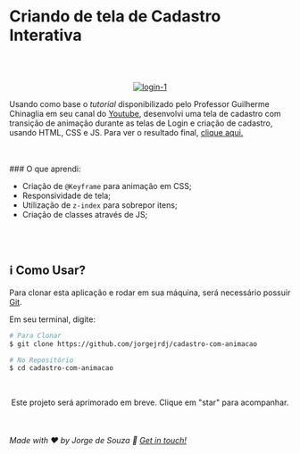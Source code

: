 # Criando de tela de Cadastro Interativa
<br />
<br />

<p align="center"> <a href="https://ibb.co/k8bgSqz"><img src="https://i.ibb.co/Kq4jrVB/login-1.gif" alt="login-1" border="0"></a> </p>


Usando como base o *tutorial* disponibilizado pelo Professor Guilherme Chinaglia em seu canal do [Youtube](https://www.youtube.com/watch?v=GtsNZtzZiec&list=PLARhMvcrqcLy3bU1RxbkC7GYH7eHgXI0A), desenvolvi uma tela de cadastro com transição de animação durante as telas de Login e criação de cadastro, usando HTML, CSS e JS. Para ver o resultado final, [clique aqui.](https://www.youtube.com/watch?v=UJ-VjzAHohc)

<br />
<br />
### O que aprendi:

- Criação de `@Keyframe` para animação em CSS;
- Responsividade de tela;
- Utilização de `z-index` para sobrepor itens;
- Criação de classes através de JS;
<br />
<br />

## :information_source: Como Usar?

Para clonar esta aplicação e rodar em sua máquina, será necessário possuir [Git](https://git-scm.com).

Em seu terminal, digite:
<br />

```bash
# Para Clonar
$ git clone https://github.com/jorgejrdj/cadastro-com-animacao

# No Repositório
$ cd cadastro-com-animacao
```
<br />
<p align="center">Este projeto será aprimorado em breve. Clique em "star" para acompanhar.</p>
<br />

###### Made with ♥ by Jorge de Souza :wave: [Get in touch!](https://www.linkedin.com/in/jorgejrdj/)
